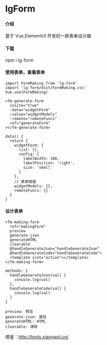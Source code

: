 # lgForm

#### 介绍

基于 Vue,ElementUI 开发的一款表单设计器

#### 下载

npm i lg-form

#### 使用表单，查看表单

```
import FormMaking from 'lg-form'
import 'lg-form/dist/FormMaking.css'
Vue.use(FormMaking)
```
```
<fm-generate-form
  insite="true"
  :data="widgetForm"
  :value="widgetModels"
  :remote="remoteFuncs"
  ref="generateForm"
></fm-generate-form>
```
```
data() {
  return {
    widgetForm: {
      list: [],
      config: {
        labelWidth: 100,
        labelPosition: 'right',
        size: 'small'
      }
    },
    // 表单赋值
    widgetModels: {},
    remoteFuncs: {}
  }
}
```

#### 设计表单
```
<fm-making-form
  ref="makingForm"
  preview
  generate-json
  generateHTML
  clearable
  @handleGenerateJson="handleGenerateJson"
  @handleGenerateCode="handleGenerateCode">
  <template slot="action"></template>
</fm-making-form>
```
```
methods: {
  handleGenerateJson(val) {
    console.log(val)
  },
  handleGenerateCode(val) {
    console.log(val)
  }
}
```
```
preview: 预览
generate-json: 属性
generateHTML: HTML
clearable: 清除
```
借鉴：http://tools.xiaoyaoji.cn/